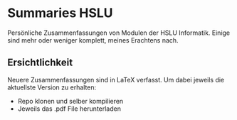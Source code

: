 # Summaries HSLU
Persönliche Zusammenfassungen von Modulen der HSLU Informatik. Einige sind mehr oder weniger komplett, meines Erachtens nach.

## Ersichtlichkeit

Neuere Zusammenfassungen sind in LaTeX verfasst.
Um dabei jeweils die aktuellste Version zu erhalten:
* Repo klonen und selber kompilieren
* Jeweils das .pdf File herunterladen
